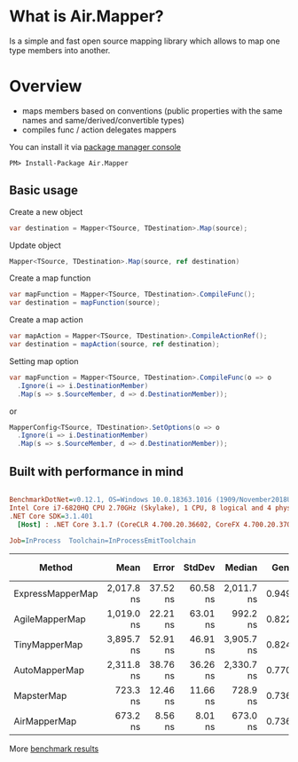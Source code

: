 # What is Air.Mapper?

Is a simple and fast open source mapping library which allows to map one type members into another.

# Overview

- maps members based on conventions (public properties with the same names and same/derived/convertible types)
- compiles func / action delegates mappers

You can install it via [package manager console](https://docs.microsoft.com/en-us/nuget/consume-packages/install-use-packages-powershell)
```
PM> Install-Package Air.Mapper
```

## Basic usage

Create a new object
```csharp
var destination = Mapper<TSource, TDestination>.Map(source);
```

Update object
```csharp
Mapper<TSource, TDestination>.Map(source, ref destination)
```

Create a map function
```csharp
var mapFunction = Mapper<TSource, TDestination>.CompileFunc();
var destination = mapFunction(source);
```

Create a map action
```csharp
var mapAction = Mapper<TSource, TDestination>.CompileActionRef();
var destination = mapAction(source, ref destination);
```

Setting map option
```csharp
var mapFunction = Mapper<TSource, TDestination>.CompileFunc(o => o
  .Ignore(i => i.DestinationMember)
  .Map(s => s.SourceMember, d => d.DestinationMember));
```
or
```csharp
MapperConfig<TSource, TDestination>.SetOptions(o => o
  .Ignore(i => i.DestinationMember)
  .Map(s => s.SourceMember, d => d.DestinationMember));
```

## Built with performance in mind 
``` ini

BenchmarkDotNet=v0.12.1, OS=Windows 10.0.18363.1016 (1909/November2018Update/19H2)
Intel Core i7-6820HQ CPU 2.70GHz (Skylake), 1 CPU, 8 logical and 4 physical cores
.NET Core SDK=3.1.401
  [Host] : .NET Core 3.1.7 (CoreCLR 4.700.20.36602, CoreFX 4.700.20.37001), X64 RyuJIT

Job=InProcess  Toolchain=InProcessEmitToolchain  

```
|           Method |       Mean |    Error |   StdDev |     Median |  Gen 0 | Gen 1 | Gen 2 | Allocated |
|----------------- |-----------:|---------:|---------:|-----------:|-------:|------:|------:|----------:|
| ExpressMapperMap | 2,017.8 ns | 37.52 ns | 60.58 ns | 2,011.7 ns | 0.9499 |     - |     - |   3.89 KB |
|   AgileMapperMap | 1,019.0 ns | 22.21 ns | 63.01 ns |   992.2 ns | 0.8221 |     - |     - |   3.36 KB |
|    TinyMapperMap | 3,895.7 ns | 52.91 ns | 46.91 ns | 3,905.7 ns | 0.8240 |     - |     - |   3.38 KB |
|    AutoMapperMap | 2,311.8 ns | 38.76 ns | 36.26 ns | 2,330.7 ns | 0.7706 |     - |     - |   3.15 KB |
|       MapsterMap |   723.3 ns | 12.46 ns | 11.66 ns |   728.9 ns | 0.7362 |     - |     - |   3.01 KB |
|     AirMapperMap |   673.2 ns |  8.56 ns |  8.01 ns |   673.0 ns | 0.7362 |     - |     - |   3.01 KB |

More [benchmark results](https://github.com/florin-rotaru/Air.Mapper/tree/master/Benchmark/BenchmarkResults/v3.1.0-2020.09.04)
